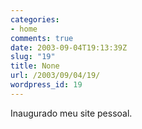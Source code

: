 ```yaml
---
categories:
- home
comments: true
date: 2003-09-04T19:13:39Z
slug: "19"
title: None
url: /2003/09/04/19/
wordpress_id: 19
---
```


Inaugurado meu site pessoal.
